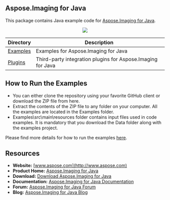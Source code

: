 ## Aspose.Imaging for Java

This package contains Java example code for [Aspose.Imaging for Java](https://products.aspose.com/imaging/java).

<p align="center">
  <a title="Download ZIP" href="https://github.com/asposeimaging/Aspose_Imaging_Java/archive/master.zip">
     <img src="http://i.imgur.com/hwNhrGZ.png" />
  </a>
</p>

Directory | Description
--------- | -----------
[Examples](Examples)  |  Examples for Aspose.Imaging for Java
[Plugins](Plugins)  |  Third-party integration plugins for Aspose.Imaging for Java

## How to Run the Examples
- You can either clone the repository using your favorite GitHub client or download the ZIP file from here.
- Extract the contents of the ZIP file to any folder on your computer. All the examples are located in the Examples folder.
- Examples\src\main\resources folder contains input files used in code examples. It is mandatory that you download the Data folder along with the examples project.

Please find more details for how to run the examples [here].

## Resources

+ **Website:** [www.aspose.com](http://www.aspose.com)
+ **Product Home:** [Aspose.Imaging for Java](https://products.aspose.com/imaging/java)
+ **Download:** [Download Aspose.Imaging for Java](http://maven.aspose.com/repository/simple/ext-release-local/com/aspose/aspose-imaging/)
+ **Documentation:** [Aspose.Imaging for Java Documentation](https://docs.aspose.com/display/imagingjava/home)
+ **Forum:** [Aspose.Imaging for Java Forum](https://forum.aspose.com/c/imaging)
+ **Blog:** [Aspose.Imaging for Java Blog](https://blog.aspose.com/category/aspose-products/aspose.imaging-product-family/)

[here]: https://docs.aspose.com/display/imagingjava/How+to+Use+the+Examples "here"